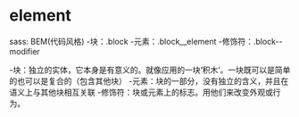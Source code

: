 # element
sass:
BEM(代码风格)
-块：.block
-元素：.block__element
-修饰符：.block--modifier

-块：独立的实体，它本身是有意义的。就像应用的一块‘积木’。一块既可以是简单的也可以是复合的（包含其他块）
-元素：块的一部分，没有独立的含义，并且在语义上与其他块相互关联
-修饰符：块或元素上的标志。用他们来改变外观或行为。